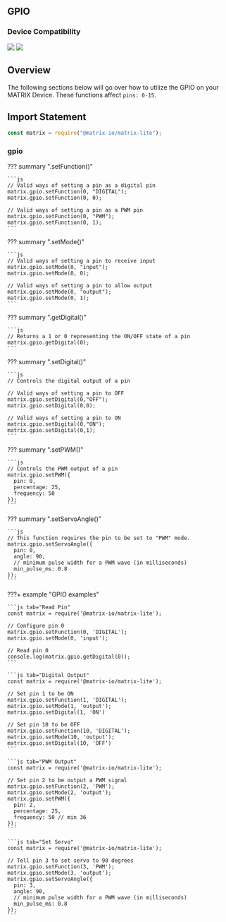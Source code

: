 <h2 style="padding-top:0">GPIO</h2>

### Device Compatibility
<img class="creator-compatibility-icon" src="../../../img/creator-icon.svg">
<img class="creator-compatibility-icon" src="../../../img/voice-icon.svg">

## Overview
The following sections below will go over how to utilize the GPIO on your MATRIX Device. These functions affect `pins: 0-15`.

## Import Statement
```js
const matrix = require("@matrix-io/matrix-lite");
```

### gpio

??? summary ".setFunction()"

    ```js
    // Valid ways of setting a pin as a digital pin
    matrix.gpio.setFunction(0, "DIGITAL");
    matrix.gpio.setFunction(0, 0);

    // Valid ways of setting a pin as a PWM pin
    matrix.gpio.setFunction(0, "PWM");
    matrix.gpio.setFunction(0, 1);
    ```

??? summary ".setMode()"

    ```js
    // Valid ways of setting a pin to receive input
    matrix.gpio.setMode(0, "input");
    matrix.gpio.setMode(0, 0);

    // Valid ways of setting a pin to allow output
    matrix.gpio.setMode(0, "output");
    matrix.gpio.setMode(0, 1);
    ```

??? summary ".getDigital()"

    ```js
    // Returns a 1 or 0 representing the ON/OFF state of a pin
    matrix.gpio.getDigital(0);
    ```

??? summary ".setDigital()"

    ```js
    // Controls the digital output of a pin

    // Valid ways of setting a pin to OFF
    matrix.gpio.setDigital(0,"OFF");
    matrix.gpio.setDigital(0,0);

    // Valid ways of setting a pin to ON
    matrix.gpio.setDigital(0,"ON");
    matrix.gpio.setDigital(0,1);
    ```

??? summary ".setPWM()"

    ```js
    // Controls the PWM output of a pin
    matrix.gpio.setPWM({
      pin: 0,
      percentage: 25,
      frequency: 50
    });
    ```

??? summary ".setServoAngle()"

    ```js
    // This function requires the pin to be set to "PWM" mode.
    matrix.gpio.setServoAngle({
      pin: 0,
      angle: 90,
      // minimum pulse width for a PWM wave (in milliseconds)
      min_pulse_ms: 0.8
    });
    ```

???+ example "GPIO examples"
  
    ```js tab="Read Pin"
    const matrix = require('@matrix-io/matrix-lite');

    // Configure pin 0
    matrix.gpio.setFunction(0, 'DIGITAL');
    matrix.gpio.setMode(0, 'input');

    // Read pin 0
    console.log(matrix.gpio.getDigital(0));
    ```

    ```js tab="Digital Output"
    const matrix = require('@matrix-io/matrix-lite');

    // Set pin 1 to be ON
    matrix.gpio.setFunction(1, 'DIGITAL');
    matrix.gpio.setMode(1, 'output');
    matrix.gpio.setDigital(1, 'ON')

    // Set pin 10 to be OFF
    matrix.gpio.setFunction(10, 'DIGITAL');
    matrix.gpio.setMode(10, 'output');
    matrix.gpio.setDigital(10, 'OFF')
    ```

    ```js tab="PWM Output"
    const matrix = require('@matrix-io/matrix-lite');

    // Set pin 2 to be output a PWM signal
    matrix.gpio.setFunction(2, 'PWM');
    matrix.gpio.setMode(2, 'output');
    matrix.gpio.setPWM({
      pin: 2,
      percentage: 25,
      frequency: 50 // min 36
    });
    ```

    ```js tab="Set Servo"
    const matrix = require('@matrix-io/matrix-lite');

    // Tell pin 3 to set servo to 90 degrees
    matrix.gpio.setFunction(3, 'PWM');
    matrix.gpio.setMode(3, 'output');
    matrix.gpio.setServoAngle({
      pin: 3,
      angle: 90,
      // minimum pulse width for a PWM wave (in milliseconds)
      min_pulse_ms: 0.8
    });
    ```
